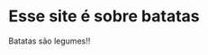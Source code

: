 <!DOCTYPE html>
<html>
<head>
    <title>Batatas</title>
</head>
<body> 
    <h1> Esse site é sobre batatas</h1>
    <p>Batatas são legumes!!</p>
</body>
</html>
